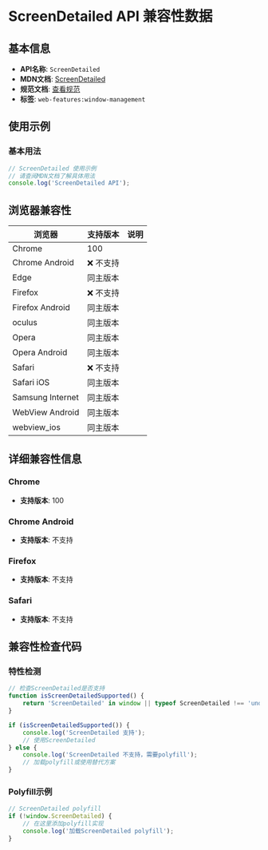 # ScreenDetailed API 兼容性数据

## 基本信息

- **API名称**: `ScreenDetailed`
- **MDN文档**: [ScreenDetailed](https://developer.mozilla.org/docs/Web/API/ScreenDetailed)
- **规范文档**: [查看规范](https://w3c.github.io/window-management/#api-screendetailed-interface)
- **标签**: `web-features:window-management`

## 使用示例

### 基本用法

```javascript
// ScreenDetailed 使用示例
// 请查阅MDN文档了解具体用法
console.log('ScreenDetailed API');
```

## 浏览器兼容性

| 浏览器 | 支持版本 | 说明 |
|--------|----------|------|
| Chrome | 100 |  |
| Chrome Android | ❌ 不支持 |  |
| Edge | 同主版本 |  |
| Firefox | ❌ 不支持 |  |
| Firefox Android | 同主版本 |  |
| oculus | 同主版本 |  |
| Opera | 同主版本 |  |
| Opera Android | 同主版本 |  |
| Safari | ❌ 不支持 |  |
| Safari iOS | 同主版本 |  |
| Samsung Internet | 同主版本 |  |
| WebView Android | 同主版本 |  |
| webview_ios | 同主版本 |  |

## 详细兼容性信息

### Chrome

- **支持版本**: 100

### Chrome Android

- **支持版本**: 不支持

### Firefox

- **支持版本**: 不支持

### Safari

- **支持版本**: 不支持

## 兼容性检查代码

### 特性检测

```javascript
// 检查ScreenDetailed是否支持
function isScreenDetailedSupported() {
    return 'ScreenDetailed' in window || typeof ScreenDetailed !== 'undefined';
}

if (isScreenDetailedSupported()) {
    console.log('ScreenDetailed 支持');
    // 使用ScreenDetailed
} else {
    console.log('ScreenDetailed 不支持，需要polyfill');
    // 加载polyfill或使用替代方案
}
```

### Polyfill示例

```javascript
// ScreenDetailed polyfill
if (!window.ScreenDetailed) {
    // 在这里添加polyfill实现
    console.log('加载ScreenDetailed polyfill');
}
```

